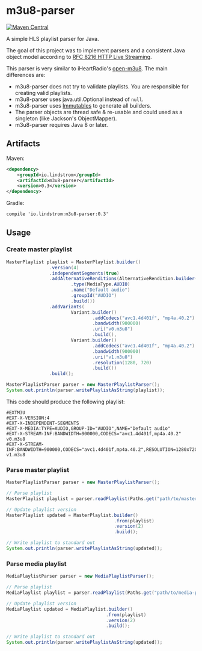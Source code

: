 # m3u8-parser
[![Maven Central](https://maven-badges.herokuapp.com/maven-central/io.lindstrom/m3u8-parser/badge.svg)](https://maven-badges.herokuapp.com/maven-central/io.lindstrom/m3u8-parser)

A simple HLS playlist parser for Java.

The goal of this project was to implement parsers and a consistent Java object model
according to [RFC 8216 HTTP Live Streaming](https://tools.ietf.org/html/rfc8216).

This parser is very similar to iHeartRadio's [open-m3u8](https://github.com/iheartradio/open-m3u8). The main differences are:
 * m3u8-parser does not try to validate playlists. You are responsible for creating valid playlists.
 * m3u8-parser uses java.util.Optional instead of `null`.
 * m3u8-parser uses [Immutables](https://immutables.github.io/) to generate all builders.
 * The parser objects are thread safe & re-usable and could used as a singleton (like Jackson's ObjectMapper).
 * m3u8-parser requires Java 8 or later.

## Artifacts
Maven:
```xml
<dependency>
    <groupId>io.lindstrom</groupId>
    <artifactId>m3u8-parser</artifactId>
    <version>0.3</version>
</dependency>
```

Gradle:
```
compile 'io.lindstrom:m3u8-parser:0.3'
```

## Usage

### Create master playlist
```java
MasterPlaylist playlist = MasterPlaylist.builder()
                .version(4)
                .independentSegments(true)
                .addAlternativeRenditions(AlternativeRendition.builder()
                        .type(MediaType.AUDIO)
                        .name("Default audio")
                        .groupId("AUDIO")
                        .build())
                .addVariants(
                        Variant.builder()
                                .addCodecs("avc1.4d401f", "mp4a.40.2")
                                .bandwidth(900000)
                                .uri("v0.m3u8")
                                .build(),
                        Variant.builder()
                                .addCodecs("avc1.4d401f", "mp4a.40.2")
                                .bandwidth(900000)
                                .uri("v1.m3u8")
                                .resolution(1280, 720)
                                .build())
                .build();

MasterPlaylistParser parser = new MasterPlaylistParser();
System.out.println(parser.writePlaylistAsString(playlist));
```

This code should produce the following playlist:
```
#EXTM3U
#EXT-X-VERSION:4
#EXT-X-INDEPENDENT-SEGMENTS
#EXT-X-MEDIA:TYPE=AUDIO,GROUP-ID="AUDIO",NAME="Default audio"
#EXT-X-STREAM-INF:BANDWIDTH=900000,CODECS="avc1.4d401f,mp4a.40.2"
v0.m3u8
#EXT-X-STREAM-INF:BANDWIDTH=900000,CODECS="avc1.4d401f,mp4a.40.2",RESOLUTION=1280x720
v1.m3u8
```

### Parse master playlist
```java
MasterPlaylistParser parser = new MasterPlaylistParser();

// Parse playlist
MasterPlaylist playlist = parser.readPlaylist(Paths.get("path/to/master.m3u8"));

// Update playlist version
MasterPlaylist updated = MasterPlaylist.builder()
                                        .from(playlist)
                                        .version(2)
                                        .build();

// Write playlist to standard out
System.out.println(parser.writePlaylistAsString(updated));
```

### Parse media playlist
```java
MediaPlaylistParser parser = new MediaPlaylistParser();

// Parse playlist
MediaPlaylist playlist = parser.readPlaylist(Paths.get("path/to/media-playlist.m3u8"));

// Update playlist version
MediaPlaylist updated = MediaPlaylist.builder()
                                     .from(playlist)
                                     .version(2)
                                     .build();

// Write playlist to standard out
System.out.println(parser.writePlaylistAsString(updated));
```
